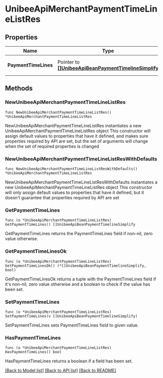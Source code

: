 # UnibeeApiMerchantPaymentTimeLineListRes

## Properties

Name | Type | Description | Notes
------------ | ------------- | ------------- | -------------
**PaymentTimeLines** | Pointer to [**[]UnibeeApiBeanPaymentTimelineSimplify**](UnibeeApiBeanPaymentTimelineSimplify.md) | Payment TimeLine Object List | [optional] 

## Methods

### NewUnibeeApiMerchantPaymentTimeLineListRes

`func NewUnibeeApiMerchantPaymentTimeLineListRes() *UnibeeApiMerchantPaymentTimeLineListRes`

NewUnibeeApiMerchantPaymentTimeLineListRes instantiates a new UnibeeApiMerchantPaymentTimeLineListRes object
This constructor will assign default values to properties that have it defined,
and makes sure properties required by API are set, but the set of arguments
will change when the set of required properties is changed

### NewUnibeeApiMerchantPaymentTimeLineListResWithDefaults

`func NewUnibeeApiMerchantPaymentTimeLineListResWithDefaults() *UnibeeApiMerchantPaymentTimeLineListRes`

NewUnibeeApiMerchantPaymentTimeLineListResWithDefaults instantiates a new UnibeeApiMerchantPaymentTimeLineListRes object
This constructor will only assign default values to properties that have it defined,
but it doesn't guarantee that properties required by API are set

### GetPaymentTimeLines

`func (o *UnibeeApiMerchantPaymentTimeLineListRes) GetPaymentTimeLines() []UnibeeApiBeanPaymentTimelineSimplify`

GetPaymentTimeLines returns the PaymentTimeLines field if non-nil, zero value otherwise.

### GetPaymentTimeLinesOk

`func (o *UnibeeApiMerchantPaymentTimeLineListRes) GetPaymentTimeLinesOk() (*[]UnibeeApiBeanPaymentTimelineSimplify, bool)`

GetPaymentTimeLinesOk returns a tuple with the PaymentTimeLines field if it's non-nil, zero value otherwise
and a boolean to check if the value has been set.

### SetPaymentTimeLines

`func (o *UnibeeApiMerchantPaymentTimeLineListRes) SetPaymentTimeLines(v []UnibeeApiBeanPaymentTimelineSimplify)`

SetPaymentTimeLines sets PaymentTimeLines field to given value.

### HasPaymentTimeLines

`func (o *UnibeeApiMerchantPaymentTimeLineListRes) HasPaymentTimeLines() bool`

HasPaymentTimeLines returns a boolean if a field has been set.


[[Back to Model list]](../README.md#documentation-for-models) [[Back to API list]](../README.md#documentation-for-api-endpoints) [[Back to README]](../README.md)


